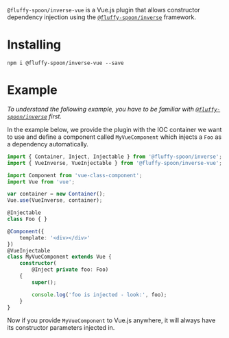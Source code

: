 `@fluffy-spoon/inverse-vue` is a Vue.js plugin that allows constructor dependency injection using the [`@fluffy-spoon/inverse`](https://www.npmjs.com/package/@fluffy-spoon/inverse-vue) framework.

# Installing
`npm i @fluffy-spoon/inverse-vue --save`

# Example
_To understand the following example, you have to be familiar with [`@fluffy-spoon/inverse`](https://www.npmjs.com/package/@fluffy-spoon/inverse-vue) first._

In the example below, we provide the plugin with the IOC container we want to use and define a component called `MyVueComponent` which injects a `Foo` as a dependency automatically. 

```typescript
import { Container, Inject, Injectable } from '@fluffy-spoon/inverse';
import { VueInverse, VueInjectable } from '@fluffy-spoon/inverse-vue';

import Component from 'vue-class-component';
import Vue from 'vue';

var container = new Container();
Vue.use(VueInverse, container);

@Injectable
class Foo { }

@Component({
    template: '<div></div>'
})
@VueInjectable
class MyVueComponent extends Vue {
    constructor(
        @Inject private foo: Foo) 
    {
        super();  

        console.log('foo is injected - look:', foo);
    }
}
```

Now if you provide `MyVueComponent` to Vue.js anywhere, it will always have its constructor parameters injected in.

